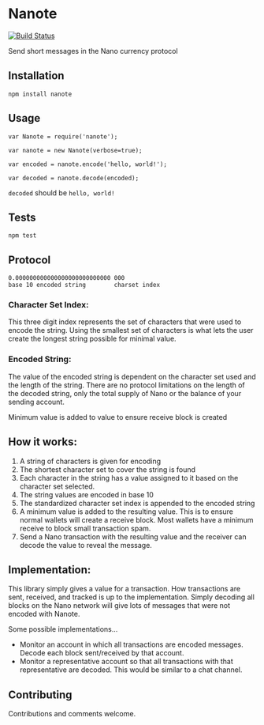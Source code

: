 Nanote
=========

[![Build Status](https://travis-ci.org/pawapps/nanote.svg?branch=master)](https://travis-ci.org/pawapps/nanote)

Send short messages in the Nano currency protocol

## Installation

  `npm install nanote`

## Usage

    var Nanote = require('nanote');

    var nanote = new Nanote(verbose=true);

    var encoded = nanote.encode('hello, world!');

    var decoded = nanote.decode(encoded);
  
  `decoded` should be `hello, world!`


## Tests

  `npm test`

## Protocol
    0.000000000000000000000000000 000
    base 10 encoded string        charset index

### Character Set Index:
This three digit index represents the set of characters that were used to encode the string.  Using the smallest set of characters is what lets the user create the longest string possible for minimal value.

### Encoded String:
The value of the encoded string is dependent on the character set used and the length of the string.  There are no protocol limitations on the length of the decoded string, only the total supply of Nano or the balance of your sending account.

Minimum value is added to value to ensure receive block is created

## How it works:
1. A string of characters is given for encoding
2. The shortest character set to cover the string is found
3. Each character in the string has a value assigned to it based on the character set selected.
4. The string values are encoded in base 10
5. The standardized character set index is appended to the encoded string
6. A minimum value is added to the resulting value.  This is to ensure normal wallets will create a receive block.  Most wallets have a minimum receive to block small transaction spam.
7. Send a Nano transaction with the resulting value and the receiver can decode the value to reveal the message.

## Implementation:
This library simply gives a value for a transaction.  How transactions are sent, received, and tracked is up to the implementation.  Simply decoding all blocks on the Nano network will give lots of messages that were not encoded with Nanote.
  
Some possible implementations...

- Monitor an account in which all transactions are encoded messages.  Decode each block sent/received by that account.
- Monitor a representative account so that all transactions with that representative are decoded.  This would be similar to a chat channel.

## Contributing

Contributions and comments welcome.